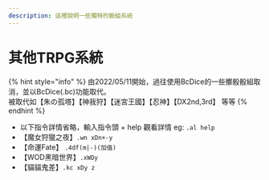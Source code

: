 ```yaml
---
description: 這裡說明一些獨特的骰組系統
---
```


# 其他TRPG系統



{% hint style="info" %}
由2022/05/11開始，過往使用BcDice的一些擲骰骰組取消，並以BcDice(.bc)功能取代。\
被取代如【朱の孤塔】【神我狩】【迷宮王國】【忍神】【DX2nd,3rd】 等等
{% endhint %}

* 以下指令詳情省略，輸入指令頭 + help 觀看詳情 eg: `.al help`
* 【魔女狩獵之夜】`.wn xDn+-y`
* 【命運Fate】 `.4df(m|-)(加值)`
* 【WOD黑暗世界】`.xWDy`
* 【貓貓鬼差】`.kc xDy z`
